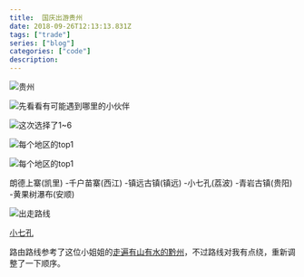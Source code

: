 ```yaml
---
title:  国庆出游贵州
date: 2018-09-26T12:13:13.831Z
tags: ["trade"]
series: ["blog"]
categories: ["code"]
description:
---
```


![贵州](https://i.loli.net/2018/09/26/5bab79e1e8847.jpg)

![先看看有可能遇到哪里的小伙伴](https://i.loli.net/2018/09/26/5bab7d10978e5.jpg)


![这次选择了1~6](https://i.loli.net/2018/09/26/5bab7ceb57a49.jpg)

![每个地区的top1](https://i.loli.net/2018/09/26/5bab7d4a28a18.jpg)

![每个地区的top1](https://i.loli.net/2018/09/26/5bab7d66e0f6a.jpg)


朗德上寨(凯里) -千户苗寨(西江) -镇远古镇(镇远) -小七孔(荔波) -青岩古镇(贵阳) -黄果树瀑布(安顺)


![出走路线](https://i.loli.net/2018/09/26/5bab77e793efd.jpg)

[小七孔](http://www.mafengwo.cn/poi/11336.html)






路由路线参考了这位小姐姐的[走遍有山有水的黔州](http://www.mafengwo.cn/i/8991877.html)，不过路线对我有点绕，重新调整了一下顺序。
